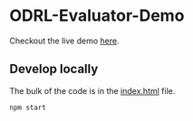 # ODRL-Evaluator-Demo

Checkout the live demo [here](https://woutslabbinck.github.io/ODRL-Evaluator-Demo/).

## Develop locally

The bulk of the code is in the [index.html](./dist/index.html) file.
```sh
npm start
```